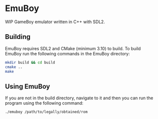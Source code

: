 # EmuBoy

WIP GameBoy emulator written in C++ with SDL2.

## Building 
EmuBoy requires SDL2 and CMake (minimum 3.10) to build. To build EmuBoy run the following commands in the EmuBoy directory:
```bash
mkdir build && cd build
cmake .. 
make
```


## Using EmuBoy
If you are not in the build directory, navigate to it and then you can run the program using the following command:
```bash
./emuboy /path/to/legally/obtained/rom
```

